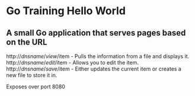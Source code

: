 # Go Training Hello World

## A small Go application that serves pages based on the URL

http://$dnsname/view/$item - Pulls the information from a file and displays it.
http://$dnsname/edit/$item - Allows you to edit the item.
http://$dnsname/save/$item - Either updates the current item or creates a new file to store it in.

Exposes over port 8080